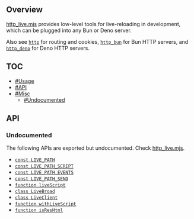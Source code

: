 ## Overview

[http_live.mjs](../http_live.mjs) provides low-level tools for live-reloading in development, which can be plugged into any Bun or Deno server.

Also see [`http`](http_readme.md) for routing and cookies, [`http_bun`](http_bun_readme.md) for Bun HTTP servers, and [`http_deno`](http_deno_readme.md) for Deno HTTP servers.

## TOC

* [#Usage](#usage)
* [#API](#api)
* [#Misc](#misc)
  * [#Undocumented](#undocumented)

## API

### Undocumented

The following APIs are exported but undocumented. Check [http_live.mjs](../http_live.mjs).

  * [`const LIVE_PATH`](../http_live.mjs#L13)
  * [`const LIVE_PATH_SCRIPT`](../http_live.mjs#L14)
  * [`const LIVE_PATH_EVENTS`](../http_live.mjs#L15)
  * [`const LIVE_PATH_SEND`](../http_live.mjs#L16)
  * [`function liveScript`](../http_live.mjs#L20)
  * [`class LiveBroad`](../http_live.mjs#L24)
  * [`class LiveClient`](../http_live.mjs#L54)
  * [`function withLiveScript`](../http_live.mjs#L85)
  * [`function isResHtml`](../http_live.mjs#L102)

